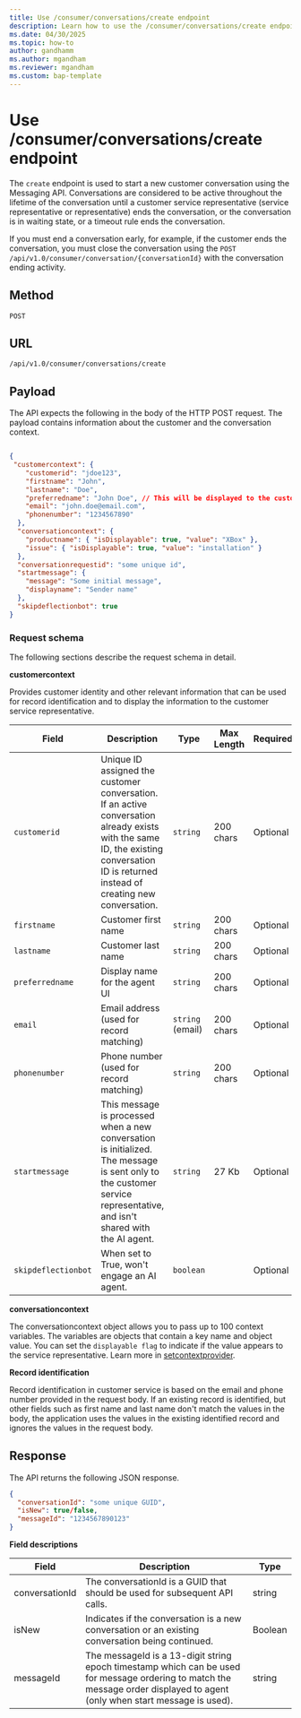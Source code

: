 ```yaml
---
title: Use /consumer/conversations/create endpoint
description: Learn how to use the /consumer/conversations/create endpoint.
ms.date: 04/30/2025
ms.topic: how-to
author: gandhamm
ms.author: mgandham
ms.reviewer: mgandham
ms.custom: bap-template
---
```


# Use /consumer/conversations/create endpoint

The `create` endpoint is used to start a new customer conversation using the Messaging API. Conversations are considered to be active throughout the lifetime of the conversation until a customer service representative (service representative or representative) ends the conversation, or the conversation is in waiting state, or a timeout rule ends the conversation.

 If you must end a conversation early, for example, if the customer ends the conversation, you must close the conversation using the `POST /api/v1.0/consumer/conversation/{conversationId}` with the conversation ending activity. 


## Method

`POST`

## URL

`/api/v1.0/consumer/conversations/create`

## Payload

The API expects the following in the body of the HTTP POST request. The payload contains information about the customer and the conversation context.

```json

{
 "customercontext": {
    "customerid": "jdoe123",
    "firstname": "John",
    "lastname": "Doe",
    "preferredname": "John Doe", // This will be displayed to the customer service representative
    "email": "john.doe@email.com",
    "phonenumber": "1234567890"
  },
  "conversationcontext": {
    "productname": { "isDisplayable": true, "value": "XBox" },
    "issue": { "isDisplayable": true, "value": "installation" }
  },
  "conversationrequestid": "some unique id",
  "startmessage": {
    "message": "Some initial message",
    "displayname": "Sender name"
  },
  "skipdeflectionbot": true
}

```

### Request schema

The following sections describe the request schema in detail.

**customercontext**

Provides customer identity and other relevant information that can be used for record identification and to display the information to the customer service representative.

| Field           | Description                              | Type             | Max Length | Required |
| --------------- | ---------------------------------------- | ---------------- | ---------- | -------- |
| `customerid`    | Unique ID assigned the customer conversation. If an active conversation already exists with the same ID, the existing conversation ID is returned instead of creating new conversation.      | `string`         | 200 chars  | Optional        |
| `firstname`     | Customer first name                      | `string`         | 200 chars  | Optional       |
| `lastname`      | Customer last name                       | `string`         | 200 chars  | Optional        |
| `preferredname` | Display name for the agent UI            | `string`         | 200 chars  | Optional       |
| `email`         | Email address (used for record matching) | `string` (email) | 200 chars  | Optional        |
| `phonenumber`   | Phone number (used for record matching)  | `string`         | 200 chars  | Optional        |
| `startmessage`   | This message is processed when a new conversation is initialized. The message is sent only to the customer service representative, and isn't shared with the AI agent.  | `string`         | 27 Kb  | Optional        |
| `skipdeflectionbot`   | When set to True, won't engage an AI agent.  | `boolean`         |   | Optional       |



**conversationcontext**

 The conversationcontext object allows you to pass up to 100 context variables. The variables are objects that contain a key name and object value. You can set the `displayable flag` to indicate if the value appears to the service representative. Learn more in [setcontextprovider](/dynamics365/customer-service/develop/reference/methods/setcontextprovider). 


**Record identification**

 Record identification in customer service is based on the email and phone number provided in the request body. If an existing record is identified, but other fields such as first name and last name don't match the values in the body, the application uses the values in the existing identified record and ignores the values in the request body.

## Response

The API returns the following JSON response. 

```json
{
  "conversationId": "some unique GUID",
  "isNew": true/false,
  "messageId": "1234567890123"
}
```

**Field descriptions**

| Field | Description | Type |
|-------|-------------|------|
| conversationId | The conversationId is a GUID that should be used for subsequent API calls. | string |
| isNew | Indicates if the conversation is a new conversation or an existing conversation being continued. | Boolean |
| messageId | The messageId is a 13-digit string epoch timestamp which can be used for message ordering to match the message order displayed to agent (only when start message is used). | string |